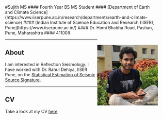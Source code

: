<p style="text-align:left;">
#Sujith MS
#### Fourth Year BS MS Student
#### [Department of Earth and Climate Science](https://www.iiserpune.ac.in/research/departments/earth-and-climate-science)
#### [Indian Institute of Science Education and Research (IISER), Pune](https://www.iiserpune.ac.in/)
#### Dr. Homi Bhabha Road, Pashan, Pune, Maharashtra
#### 411008
  
  <span style="float:right;"> <br>
  <img src="media/profile.jpg" width="200" />
  </span>
</p>
 
***
 
## About
I am interested in Reflection Seismology. I have worked with Dr. Rahul Dehiya, IISER Pune, on the [Statistical Estimation of Seismic Source Signature](./research/source_signature/source_est.md).

***

## CV
Take a look at my CV [here](./CV.md)
